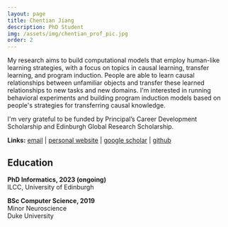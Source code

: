 ```yaml
---
layout: page
title: Chentian Jiang
description: PhD Student
img: /assets/img/chentian_prof_pic.jpg
order: 2
---
```


My research aims to build computational models that employ human-like learning strategies, with a focus on topics in causal learning, transfer learning, and program induction. People are able to learn causal relationships between unfamiliar objects and transfer these learned relationships to new tasks and new domains. I'm interested in running behavioral experiments and building program induction models based on people's strategies for transferring causal knowledge.

I'm very grateful to be funded by Principal’s Career Development Scholarship and Edinburgh Global Research Scholarship.

**Links:** [email](mailto:chentian.jiang@ed.ac.uk) | [personal website](https://chentianj.com) | [google scholar](https://scholar.google.com/citations?user=NsQTm8AAAAAJ&hl=en) | [github](https://github.com/chen10an)
<br>

## Education
**PhD Informatics, 2023 (ongoing)**<br>
ILCC, University of Edinburgh

**BSc Computer Science, 2019**<br>
Minor Neuroscience<br>
Duke University
